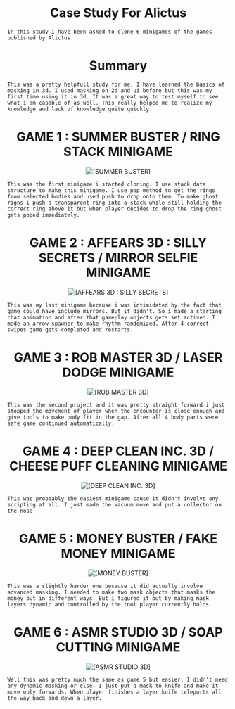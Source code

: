 <h1 align="center"> Case Study For Alictus </h1>
    
    In this study i have been asked to clone 6 minigames of the games published by Alictus

<h1 align="center"> Summary </h1>

    This was a pretty helpfull study for me. I have learned the basics of masking in 3d. I used masking on 2d and ui before but this was my first time using it in 3d. It was a great way to test myself to see what i am capable of as well. This really helped me to realize my knowledge and lack of knowledge quite quickly.

<h1 align="center">GAME 1 : SUMMER BUSTER / RING STACK MINIGAME</h1>

<p align="center">
   <img src="https://play-lh.googleusercontent.com/AR8LFe7IAzVP-YXXEIaU8d4EjhbYOL3dk7_d_0YQhvQOww14PlDm3bxUsMBDiMk1Odc=w240-h480" alt="[SUMMER BUSTER]"/>
</p>


    This was the first minigame i started cloning. I use stack data structure to make this minigame. I use pop method to get the rings from selected bodies and used push to drop onto them. To make ghost rigns i push a transparent ring into a stack while still holding the correct ring above it but when player decides to drop the ring ghost gets poped immediately. 

<h1 align="center">GAME 2 : AFFEARS 3D : SILLY SECRETS / MIRROR SELFIE MINIGAME</h1>

<p align="center">
   <img src="https://play-lh.googleusercontent.com/5NzDWrIb0CP9udtEUDCNvxJ-X484Q8EslT8YA0ugyBIwm1pPTKorAD0_34JmTwdIXtw=w240-h480-rw " alt="[AFFEARS 3D : SILLY SECRETS]"/>
</p>

    This was my last minigame because i was intimidated by the fact that game could have include mirrors. But it didn't. So i made a starting chat animation and after that gameplay objects gets set actived. I made an arrow spawner to make rhythm randomized. After 4 correct swipes game gets completed and restarts. 

<h1 align="center">GAME 3 : ROB MASTER 3D / LASER DODGE MINIGAME</h1>

<p align="center">
   <img src="https://play-lh.googleusercontent.com/01s-9ocxbPi60tys9QU0LSGXytfhq0GcyGlOyT0-q9QH-nUXhzKBTWAHV7909WJOOss7=w240-h480-rw" alt="[ROB MASTER 3D]"/>
</p>

 
    This was the second project and it was pretty straight forward i just stopped the movement of player when the encounter is close enough and give tools to make body fit in the gap. After all 4 body parts were safe game continued automatically.

<h1 align="center"> GAME 4 : DEEP CLEAN INC. 3D / CHEESE PUFF CLEANING MINIGAME </h1>

<p align="center">
   <img src="https://play-lh.googleusercontent.com/PNByXMfKLyAGityiBXYnXBJPfOh93LK9gavG_Iwj9FJ6PglcX0-D0BS8H_bNkrNIjRQb=w240-h480-rw" alt="[DEEP CLEAN INC. 3D]"/>
</p>

    This was probbably the easiest minigame cause it didn't involve any scripting at all. I just made the vacuum move and put a collector on the nose.

<h1 align="center"> GAME 5 : MONEY BUSTER / FAKE MONEY MINIGAME </h1>

<p align="center">
   <img src="https://play-lh.googleusercontent.com/egaLifO_LOfhqbsQTfhpE1j-iwA0KnhONmF1kaf_Yl6BX9MP6DjTql_v6J9HHgtcT915=w240-h480-rw" alt="[MONEY BUSTER]"/>
</p>

    This was a slightly harder one because it did actually involve advanced masking. I needed to make two mask objects that masks the money but in different ways. But i figured it out by making mask layers dynamic and controlled by the tool player currently holds.

<h1 align="center"> GAME 6 : ASMR STUDIO 3D / SOAP CUTTING MINIGAME </h1>

<p align="center">
   <img src="https://play-lh.googleusercontent.com/R1lo_i5Sq6RfMZdm6QQmVLGV9su0zElufUTH9u7pVvJQAHCUq-1z_aexoJW1FSzsXT0=w240-h480-rw" alt="[ASMR STUDIO 3D]"/>
</p>


    Well this was pretty much the same as game 5 but easier. I didn't need any dynamic masking or else. I just put a mask to knife and make it move only forwards. When player finishes a layer knife teleports all the way back and down a layer.